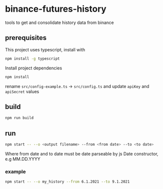 # binance-futures-history

tools to get and consolidate history data from binance

## prerequisites

This project uses typescript, install with
```sh
npm install -g typescript
```

Install project dependencies
```sh
npm install
```

rename `src/config-example.ts` -> `src/config.ts` and update `apiKey` and `apiSecret` values

## build
```sh
npm run build
```

## run
```sh
npm start -- --o <output filename> --from <from date> --to <to date>
```
Where from date and to date must be date parseable by js Date constructor, e.g MM.DD.YYYY

### example
```sh
npm start -- --o my_history --from 6.1.2021 --to 9.1.2021
```

